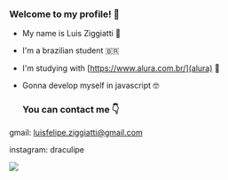 ### Welcome to my profile! 🦇

- My name is Luis Ziggiatti 🖤

- I'm a brazilian student 🇧🇷
 
- I'm studying with [https://www.alura.com.br/](alura) 📕
 
- Gonna develop myself in javascript 🤓

  ### You can contact me 👇

 gmail: luisfelipe.ziggiatti@gmail.com
 
 instagram: draculipe

![](https://media1.tenor.com/m/RRM7bKpDh-gAAAAC/marching-on-vlad-dracula-tepes.gif)
